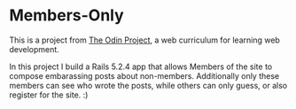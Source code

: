 # Members-Only

This is a project from [The Odin Project](https://www.theodinproject.com/s://www.theodinproject.com/),
a web curriculum for learning web development.

In this project I build a Rails 5.2.4 app that allows Members of the site to
compose embarassing posts about non-members. Additionally only these members can
see who wrote the posts, while others can only guess, or also register for the
site. :)
